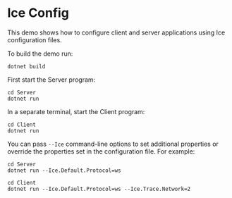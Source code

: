 # Ice Config

This demo shows how to configure client and server applications using Ice configuration files.

To build the demo run:

``` shell
dotnet build
```

First start the Server program:

```shell
cd Server
dotnet run
```

In a separate terminal, start the Client program:

```shell
cd Client
dotnet run
```

You can pass `--Ice` command-line options to set additional properties or override the properties set in the
configuration file. For example:

```shell
cd Server
dotnet run --Ice.Default.Protocol=ws
```

```shell
cd Client
dotnet run --Ice.Default.Protocol=ws --Ice.Trace.Network=2
```
